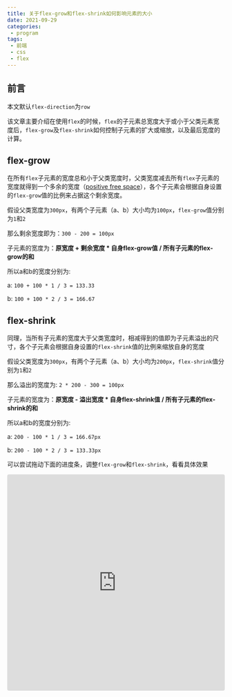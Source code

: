 ```yaml
---
title: 关于flex-grow和flex-shrink如何影响元素的大小
date: 2021-09-29
categories:
 - program
tags:
 - 前端
 - css
 - flex
---
```


## 前言

本文默认`flex-direction`为`row`

该文章主要介绍在使用`flex`的时候，`flex`的子元素总宽度大于或小于父类元素宽度后，`flex-grow`及`flex-shrink`如何控制子元素的扩大或缩放，以及最后宽度的计算。

## flex-grow

在所有`flex`子元素的宽度总和小于父类宽度时，父类宽度减去所有`flex`子元素的宽度就得到一个多余的宽度（[positive free space](https://developer.mozilla.org/en-US/docs/Web/CSS/CSS_Flexible_Box_Layout/Controlling_Ratios_of_Flex_Items_Along_the_Main_Ax#positive_and_negative_free_space)），各个子元素会根据自身设置的`flex-grow`值的比例来占据这个剩余宽度。

假设父类宽度为`300px`，有两个子元素（a、b）大小均为`100px`，`flex-grow`值分别为`1`和`2`

那么剩余宽度即为：`300 - 200 = 100px`

子元素的宽度为：**原宽度 + 剩余宽度 * 自身flex-grow值 / 所有子元素的flex-grow的和**

所以a和b的宽度分别为:

a: `100 + 100 * 1 / 3 = 133.33`

b: `100 + 100 * 2 / 3 = 166.67`

## flex-shrink

同理，当所有子元素的宽度大于父类宽度时，相减得到的值即为子元素溢出的尺寸，各个子元素会根据自身设置的`flex-shrink`值的比例来缩放自身的宽度

假设父类宽度为`300px`，有两个子元素（a、b）大小均为`200px`，`flex-shrink`值分别为`1`和`2`

那么溢出的宽度为: `2 * 200 - 300 = 100px`

子元素的宽度为：**原宽度 - 溢出宽度 * 自身flex-shrink值 / 所有子元素的flex-shrink的和**

所以a和b的宽度分别为:

a: `200 - 100 * 1 / 3 = 166.67px`

b: `200 - 100 * 2 / 3 = 133.33px`

可以尝试拖动下面的进度条，调整`flex-grow`和`flex-shrink`，看看具体效果

<iframe src="https://codesandbox.io/embed/xenodochial-feather-seudt?fontsize=14&hidenavigation=1&theme=dark"
  style="width:100%; height:500px; border:0; border-radius: 4px; overflow:hidden;"
  title="xenodochial-feather-seudt"
  allow="accelerometer; ambient-light-sensor; camera; encrypted-media; geolocation; gyroscope; hid; microphone; midi; payment; usb; vr; xr-spatial-tracking"
  sandbox="allow-forms allow-modals allow-popups allow-presentation allow-same-origin allow-scripts"
></iframe>